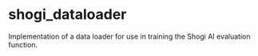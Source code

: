# shogi_dataloader
Implementation of a data loader for use in training the Shogi AI evaluation function.
